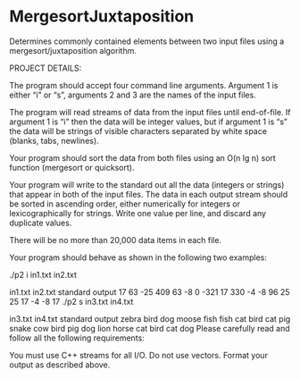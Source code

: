 # MergesortJuxtaposition
Determines commonly contained elements between two input files using a mergesort/juxtaposition algorithm.

PROJECT DETAILS:

The program should accept four command line arguments. Argument 1 is either “i” or “s”, arguments 2 and 3 are the names of the input files.

The program will read streams of data from the input files until end-of-file. If argument 1 is “i” then the data will be integer values, but if argument 1 is “s” the data will be strings of visible characters separated by white space (blanks, tabs, newlines).

Your program should sort the data from both files using an O(n lg n) sort function (mergesort or quicksort).

Your program will write to the standard out all the data (integers or strings) that appear in both of the input files. The data in each output stream should be sorted in ascending order, either numerically for integers or lexicographically for strings. Write one value per line, and discard any duplicate values.

There will be no more than 20,000 data items in each file.

Your program should behave as shown in the following two examples:

./p2 i in1.txt in2.txt

in1.txt	in2.txt	standard output
17 63
-25 409
63 -8 0
-321 17	330 -4 -8
96 25
25 17 -4	-8
17
./p2 s in3.txt in4.txt

in3.txt	in4.txt	standard output
zebra bird dog
moose fish
fish cat bird	cat pig
snake cow
bird
pig dog lion
horse cat	bird
cat
dog
Please carefully read and follow all the following requirements:

You must use C++ streams for all I/O.
Do not use vectors.
Format your output as described above.
